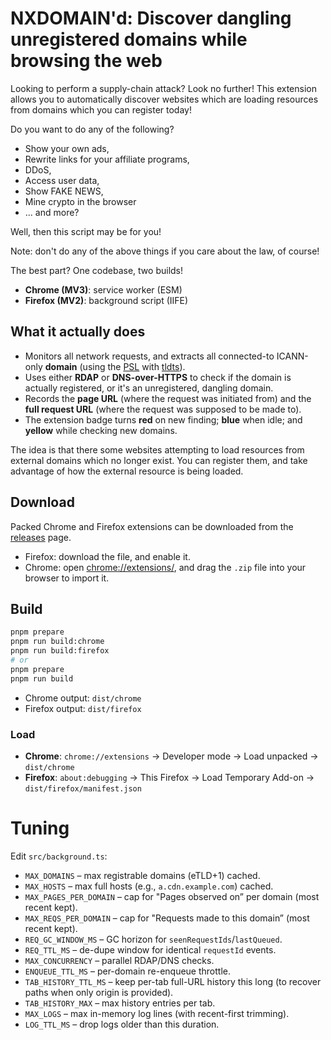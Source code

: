 # NXDOMAIN'd: Discover dangling unregistered domains while browsing the web

Looking to perform a supply-chain attack? Look no further! This extension allows you to automatically discover websites which are loading resources from domains which you can register today!

Do you want to do any of the following?

- Show your own ads,
- Rewrite links for your affiliate programs,
- DDoS,
- Access user data,
- Show FAKE NEWS,
- Mine crypto in the browser
- ... and more?

Well, then this script may be for you!

Note: don't do any of the above things if you care about the law, of course!

The best part? One codebase, two builds!

- **Chrome (MV3)**: service worker (ESM)
- **Firefox (MV2)**: background script (IIFE)

## What it actually does
- Monitors all network requests, and extracts all connected-to ICANN-only **domain** (using the [PSL](https://publicsuffix.org/) with [tldts](https://www.npmjs.com/package/tldts)).
- Uses either **RDAP** or **DNS-over-HTTPS** to check if the domain is actually registered, or it's an unregistered, dangling domain.
- Records the **page URL** (where the request was initiated from) and the **full request URL** (where the request was supposed to be made to).
- The extension badge turns **red** on new finding; **blue** when idle; and **yellow** while checking new domains.

The idea is that there some websites attempting to load resources from external domains which no longer exist. You can register them, and take advantage of how the external resource is being loaded.

## Download

Packed Chrome and Firefox extensions can be downloaded from the [releases](https://github.com/MegaManSec/NXDOMAIND/releases) page.

- Firefox: download the file, and enable it.
- Chrome: open [chrome://extensions/](chrome://extensions/), and drag the `.zip` file into your browser to import it.

## Build
```bash
pnpm prepare
pnpm run build:chrome
pnpm run build:firefox
# or
pnpm prepare
pnpm run build
```

- Chrome output: `dist/chrome`
- Firefox output: `dist/firefox`

### Load
- **Chrome**: `chrome://extensions` → Developer mode → Load unpacked → `dist/chrome`
- **Firefox**: `about:debugging` → This Firefox → Load Temporary Add-on → `dist/firefox/manifest.json`

# Tuning
Edit `src/background.ts`:

- `MAX_DOMAINS` – max registrable domains (eTLD+1) cached.
- `MAX_HOSTS` – max full hosts (e.g., `a.cdn.example.com`) cached.
- `MAX_PAGES_PER_DOMAIN` – cap for "Pages observed on” per domain (most recent kept).
- `MAX_REQS_PER_DOMAIN` – cap for "Requests made to this domain” (most recent kept).
- `REQ_GC_WINDOW_MS` – GC horizon for `seenRequestIds`/`lastQueued`.
- `REQ_TTL_MS` – de-dupe window for identical `requestId` events.
- `MAX_CONCURRENCY` – parallel RDAP/DNS checks.
- `ENQUEUE_TTL_MS` – per-domain re-enqueue throttle.
- `TAB_HISTORY_TTL_MS` – keep per-tab full-URL history this long (to recover paths when only origin is provided).
- `TAB_HISTORY_MAX` – max history entries per tab.
- `MAX_LOGS` – max in-memory log lines (with recent-first trimming).
- `LOG_TTL_MS` – drop logs older than this duration.
